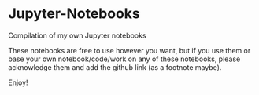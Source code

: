 # Jupyter-Notebooks
Compilation of my own Jupyter notebooks

These notebooks are free to use however you want, but if you use them or base your own notebook/code/work on any of these notebooks, please acknowledge them and add the github link (as a footnote maybe).

Enjoy!
